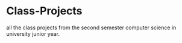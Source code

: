 # Class-Projects
all the class projects from the second semester computer science in university junior year. 

